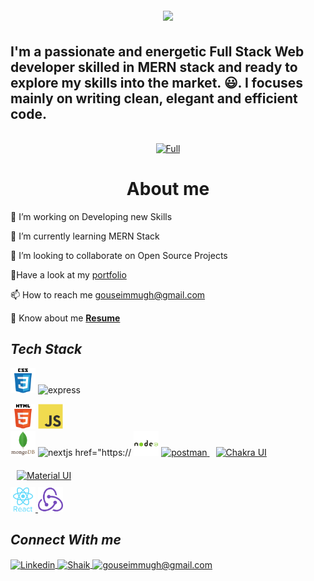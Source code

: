                                    
 

  <h1 align="center">
   <br><img src="https://readme-typing-svg.herokuapp.com?font=Fira+Code&size=25&pause=1000&color=87CEEB&width=435&lines=Hello%2C+I'm+Shaik Gouse😇;Full-Stack+Web+Developer...;"style="max-width: 100%;">
<br/>
    
</h1>
  
  <h2>I'm a passionate and energetic Full Stack Web developer skilled in MERN stack and ready to explore my skills into the market. 😃. I focuses mainly on writing clean, elegant and efficient code.</h2>
  <div align="center">
	<br>
	<a href="https://github.com/sindresorhus/css-in-readme-like-wat/blame/main/header.svg">
		<img src="https://dvokhk8ohqhd8.cloudfront.net/assets/engineering_types/full_stack/hero_image-6d2af04d8ff26b2334e0f866b3e3671b8c5e32fca0f4883c2e6a35248e36d77d.svg" width="800" height="400" alt="Full">
	</a>
	<br>
</div>

  
<div>
             <h1 align="center">About me</h1> 
<div id="about"  >

🔭 I’m working on Developing new Skills

🌱 I’m currently learning MERN Stack                                 

👯 I’m looking to collaborate on Open Source Projects

💬Have a look at my <span> <a href="https://gouseimmu.github.io/"/>portfolio</a></span> 

📫 How to reach me gouseimmugh@gmail.com

📄 Know about me  [**Resume**](https://drive.google.com/file/d/1dAntuQdPsfz_wUwicDZdZfsZZM0ty1Uq/view?usp=sharing)
</div>
</div>

<div>

<h2><i>Tech Stack</i></h2>

<img src="https://raw.githubusercontent.com/devicons/devicon/master/icons/css3/css3-original-wordmark.svg" alt="css3" width="40" height="40"/> 
<img src="https://encrypted-tbn0.gstatic.com/images?q=tbn:ANd9GcSiV-p3xtqJfrnLLOWfEKawhaclq_tnjHnbHTaPdry6Il9kDRaYGc8A9oEa26t0G2_zdRM&usqp=CAU" alt="express" width="40" height="40"/> </a> 
 
 <img src="https://raw.githubusercontent.com/devicons/devicon/master/icons/html5/html5-original-wordmark.svg" alt="html5" width="40" height="40"/> </a> <a href="https://developer.mozilla.org/en-US/docs/Web/JavaScript" target="_blank" rel="noreferrer"> 
 <img src="https://raw.githubusercontent.com/devicons/devicon/master/icons/javascript/javascript-original.svg" alt="javascript" width="40" height="40"/> </a>  
  <img src="https://raw.githubusercontent.com/devicons/devicon/master/icons/mongodb/mongodb-original-wordmark.svg" alt="mongodb" width="40" height="40"/> 
  <img src="https://static-00.iconduck.com/assets.00/next-js-icon-512x512-zuauazrk.png" alt="nextjs" width="40" height="40"/>  href="https:// 
  <img src="https://raw.githubusercontent.com/devicons/devicon/master/icons/nodejs/nodejs-original-wordmark.svg" alt="nodejs" width="40" height="40"/> </a> <a href="https://postman.com" target="_blank" rel="noreferrer"> 
  <img src="https://www.vectorlogo.zone/logos/getpostman/getpostman-icon.svg" alt="postman" width="40" height="40"/> </a>
  <a href="https://chakra-ui.com/" target="_blank">
  <img style="margin: 10px" src="https://profilinator.rishav.dev/skills-assets/chakraui.png" alt="Chakra UI" height="40" /></a>  
<a href="https://mui.com/" target="_blank">
<img style="margin: 10px" src="https://profilinator.rishav.dev/skills-assets/mui.png" alt="Material UI" height="40" /></a>  
 <a href="https://reactjs.org/" target="_blank" rel="noreferrer">
 <img src="https://raw.githubusercontent.com/devicons/devicon/master/icons/react/react-original-wordmark.svg" alt="react" width="40" height="40"/> </a> <a href="https://redux.js.org" target="_blank" rel="noreferrer">
  <img src="https://raw.githubusercontent.com/devicons/devicon/master/icons/redux/redux-original.svg" alt="redux" width="40" height="40"/> 
  </a> </p> 
</div>
  
<h2><i>Connect With me</i></h2>


<p align="left">
    <a href="https://www.linkedin.com/in/shaik-gouse-94b50a1b8/" target="_blank">
        <img align="center" src="https://img.shields.io/badge/LinkedIn-0077B5?style=for-the-badge&logo=linkedin&logoColor=white" alt="Linkedin" />
    </a>
    <a href="https://gouseimmu.github.io/">
        <img align="center" src="https://img.shields.io/badge/Portfolio-18A303?style=for-the-badge&logo=ionic&logoColor=white" alt="Shaik" />
    </a>
    <a title="gouseimmugh@gmail.com" href="mailto:gouseimmugh@gmail.com" target="_blank">
        <img align="center" src="https://img.shields.io/badge/Gmail-D14836?style=for-the-badge&logo=gmail&logoColor=white" alt="gouseimmugh@gmail.com" />
    </a>
</p>
<br>
 </div>

   


 
     
     
                    
                                                



         
 


<!--
**gouseimmu/gouseimmu** is a ✨ _special_ ✨ repository because its `README.md` (this file) appears on your GitHub profile.

Here are some ideas to get you started:

- 🔭 I’m currently working on Project
 
